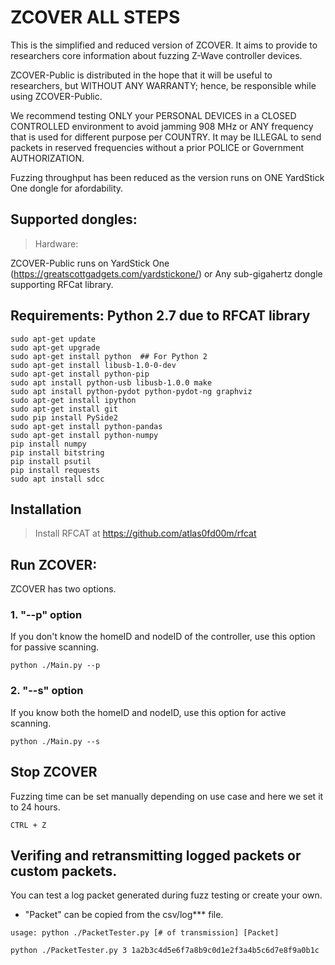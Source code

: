 # ZCOVER ALL STEPS
This is the simplified and reduced version of ZCOVER. It aims to provide to
researchers core information about fuzzing Z-Wave controller devices.

ZCOVER-Public  is distributed in the hope that it will be useful to researchers, 
but WITHOUT ANY WARRANTY; hence, be responsible while using ZCOVER-Public.

We recommend testing ONLY your PERSONAL DEVICES in a CLOSED CONTROLLED environment to avoid jamming 908 MHz or ANY frequency that is used for different purpose per COUNTRY. It may be ILLEGAL to send packets in reserved frequencies without a prior POLICE or Government AUTHORIZATION.

Fuzzing throughput has been reduced as the version runs on ONE YardStick One 
dongle for afordability.

## Supported dongles:
>Hardware:

ZCOVER-Public runs on YardStick One (https://greatscottgadgets.com/yardstickone/)
or Any sub-gigahertz dongle supporting RFCat library.

## Requirements: Python 2.7 due to RFCAT library

```
sudo apt-get update
sudo apt-get upgrade
sudo apt-get install python  ## For Python 2
sudo apt-get install libusb-1.0-0-dev
sudo apt-get install python-pip
sudo apt install python-usb libusb-1.0.0 make
sudo apt install python-pydot python-pydot-ng graphviz
sudo apt-get install ipython
sudo apt-get install git
sudo pip install PySide2
sudo apt-get install python-pandas
sudo apt-get install python-numpy
pip install numpy
pip install bitstring
pip install psutil
pip install requests
sudo apt install sdcc
```

## Installation 
>Install RFCAT at https://github.com/atlas0fd00m/rfcat



## Run ZCOVER:

ZCOVER has two options.


### 1. "--p" option
If you don't know the homeID and nodeID of the controller, use this option for passive scanning.

```
python ./Main.py --p
```


### 2. "--s" option
If you know both the homeID and nodeID, use this option for active scanning.

```
python ./Main.py --s
```


## Stop ZCOVER
Fuzzing time can be set manually depending on use case and  here we set it to 24 hours.

```
CTRL + Z
```

## Verifing and retransmitting logged packets or custom packets.

You can  test a log packet generated during fuzz testing or create your own.

* "Packet" can be copied from the  csv/log*** file.
```
usage: python ./PacketTester.py [# of transmission] [Packet]

python ./PacketTester.py 3 1a2b3c4d5e6f7a8b9c0d1e2f3a4b5c6d7e8f9a0b1c
```
